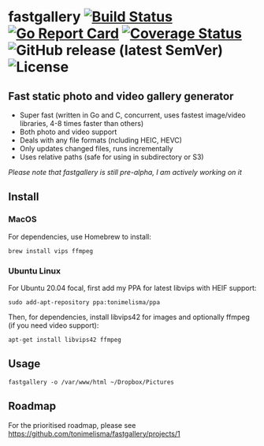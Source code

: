# fastgallery [![Build Status](https://travis-ci.org/tonimelisma/fastgallery.svg?branch=master)](https://travis-ci.org/tonimelisma/fastgallery) [![Go Report Card](http://goreportcard.com/badge/tonimelisma/fastgallery)](http://goreportcard.com/report/tonimelisma/fastgallery) [![Coverage Status](https://coveralls.io/repos/github/tonimelisma/fastgallery/badge.svg?branch=master)](https://coveralls.io/github/tonimelisma/fastgallery?branch=master) ![GitHub release (latest SemVer)](https://img.shields.io/github/v/release/tonimelisma/fastgallery) ![License](https://img.shields.io/badge/license-MIT-blue.svg) 

## Fast static photo and video gallery generator
- Super fast (written in Go and C, concurrent, uses fastest image/video libraries, 4-8 times faster than others)
- Both photo and video support
- Deals with any file formats (ncluding HEIC, HEVC)
- Only updates changed files, runs incrementally
- Uses relative paths (safe for using in subdirectory or S3)

*Please note that fastgallery is still pre-alpha, I am actively working on it*

## Install

### MacOS

For dependencies, use Homebrew to install:

`brew install vips ffmpeg`

### Ubuntu Linux

For Ubuntu 20.04 focal, first add my PPA for latest libvips with HEIF support:

`sudo add-apt-repository ppa:tonimelisma/ppa`

Then, for dependencies, install libvips42 for images and optionally ffmpeg (if you need video support):

`apt-get install libvips42 ffmpeg`

## Usage

`fastgallery -o /var/www/html ~/Dropbox/Pictures`

## Roadmap

For the prioritised roadmap, please see https://github.com/tonimelisma/fastgallery/projects/1
